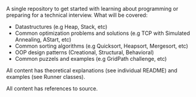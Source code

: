 A single repository to get started with learning about programming or preparing for a technical interview.
What will be covered:  
- Datastructures (e.g Heap, Stack, etc)
- Common optimization problems and solutions (e.g TCP with Simulated Annealing, AStart, etc)
- Common sorting algorithms (e.g Quicksort, Heapsort, Mergesort, etc)
- OOP design patterns (Creational, Structural, Behavioral)
- Common puzzels and examples (e.g GridPath challenge, etc)

All content has theoretical explanations (see individual README) and examples (see Runner classes).

All content has references to source.

